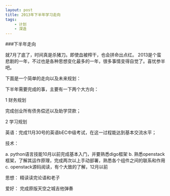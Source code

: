 ```yaml
---
layout: post
title: 2013年下半年学习走向
tags: 
    - 计划
    - 深造
---
```


###下半年走向

就7月了底了，时间真是杀猪刀。即使血被榨干，也会拼命出点红。
2013是个蛮悲剧的一年，不过也是各种思想变化最多的一年，很多事情变得自觉了。喜忧参半吧。

下面是一个简单的走向以及未来规划：

下半年需要完成的事，主要有一下两个大方向：

1 财务规划

完成创业所有债务偿还以及助学贷款；

2 学习规划

 英语：完成11月30号的英语bEC中级考试，在这一过程能达到基本交流水平；

 技术：

 a. python语言技能10月以前完成基本入门，并要熟悉digo框架
 b. 熟悉openstack框架，了解其运作原理，完成两次以上手动部署，熟悉各个组件之间的联系和作用
 c. openstack源码阅读，有个大致的了解，12月以前

 思想：
 精读读完论语和老子

 爱好：
 完成原版天空之城吉他弹奏







